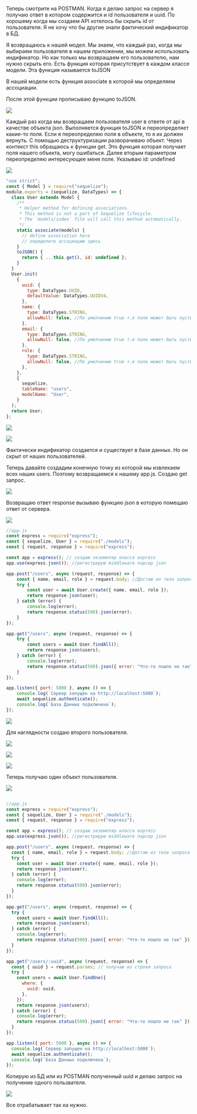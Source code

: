 

Теперь смотрите на POSTMAN. Когда я делаю запрос на сервер я получаю ответ в котором содержится и id пользователя и uuid. По хорошему когда мы создаем API хотелось бы скрыть id от пользователя. Я не хочу что бы другие знали фактический индификатор в БД.

Я возвращаюсь к нашей модел. Мы знаем, что каждый раз, когда мы выбираем пользователя в нашем приложении, мы можем использовать индификатор. Но как только мы возвращаем его пользователю, нам нужно скрыть его. Есть функция которая присутствует в каждом классе модели. Эта функция называется toJSON

В нашей модели есть функция associate в которой мы определяем ассоциации.

После этой функции прописываю функцию toJSON.

![](img/001.jpg)

Каждый раз когда мы возвращаем пользователя user в ответе от api в качестве объекта json. Выполняется функция toJSON и переопределяет какие-то поля. Если я переопределяю поля в объекте, то я их должен вернуть. С помощью деструктуризации разворачиваю объект. Через контекст this обращаюсь к функции get. Это функция которая получает поля нашего объекта, могу ошибаться. Далее вторым параметром переопределяю интересующее меня поле. Указываю id: undefined

![](img/002.jpg)

```js
"use strict";
const { Model } = require("sequelize");
module.exports = (sequelize, DataTypes) => {
  class User extends Model {
    /**
     * Helper method for defining associations.
     * This method is not a part of Sequelize lifecycle.
     * The `models/index` file will call this method automatically.
     */
    static associate(models) {
      // define association here
      // определите ассоциацию здесь
    }
    toJSON() {
      return { ...this.get(), id: undefined };
    }
  }
  User.init(
    {
      uuid: {
        type: DataTypes.UUID,
        defaultValue: DataTypes.UUIDV4,
      },
      name: {
        type: DataTypes.STRING,
        allowNull: false, //По умолчинию true т.е поле может быть пустым
      },
      email: {
        type: DataTypes.STRING,
        allowNull: false, //По умолчинию true т.е поле может быть пустым
      },
      role: {
        type: DataTypes.STRING,
        allowNull: false, //По умолчинию true т.е поле может быть пустым
      },
    },
    {
      sequelize,
      tableName: "users",
      modelName: "User",
    }
  );
  return User;
};

```

![](img/003.jpg)

![](img/004.jpg)

Фактически индификатор создается и существует в базе данных. Но он скрыт от наших пользователей.

Теперь давайте создадим конечную точку из которой мы извлекаем всех наших users. Поэтому возвращаемся к нашему app.js. Создаю get запрос.

![](img/005.jpg)

Возвращаю ответ response вызываю функцию json в которую помещаю ответ от сервера.

![](img/006.jpg)

```js
//app.js
const express = require("express");
const { sequelize, User } = require("./models");
const { request, response } = require("express");

const app = express(); // создаю экземпляр класса express
app.use(express.json()); //регистрирую middleware парсер json

app.post("/users", async (request, response) => {
    const { name, email, role } = request.body; //Достаю из тела запроса
    try {
        const user = await User.create({ name, email, role });
        return response.json(user);
    } catch (error) {
        console.log(error);
        return response.status(500).json(error);
    }
});

app.get("/users", async (request, response) => {
    try {
        const users = await User.findAll();
        return response.json(users);
    } catch (error) {
        console.log(error);
        return response.status(500).json({ error: "Что-то пошло не так" });
    }
});

app.listen({ port: 5000 }, async () => {
    console.log(`Сервер запущен на http://localhost:5000`);
    await sequelize.authenticate();
    console.log(`База Данных подключена`);
});

```

![](img/007.jpg)

Для наглядности создаю второго пользователя.

![](img/008.jpg)

![](img/009.jpg)

![](img/010.jpg)

Теперь получаю один объект пользователя.

![](img/011.jpg)

```js

//app.js
const express = require("express");
const { sequelize, User } = require("./models");
const { request, response } = require("express");

const app = express(); // создаю экземпляр класса express
app.use(express.json()); //регистрирую middleware парсер json

app.post("/users", async (request, response) => {
  const { name, email, role } = request.body; //Достаю из тела запроса
  try {
    const user = await User.create({ name, email, role });
    return response.json(user);
  } catch (error) {
    console.log(error);
    return response.status(500).json(error);
  }
});

app.get("/users", async (request, response) => {
  try {
    const users = await User.findAll();
    return response.json(users);
  } catch (error) {
    console.log(error);
    return response.status(500).json({ error: "Что-то пошло не так" });
  }
});

app.get("/users/:uuid", async (request, response) => {
  const { uuid } = request.params; // получаю из строки запроса
  try {
    const users = await User.findOne({
      where: {
        uuid: uuid,
      },
    });
    return response.json(users);
  } catch (error) {
    console.log(error);
    return response.status(500).json({ error: "Что-то пошло не так" });
  }
});

app.listen({ port: 5000 }, async () => {
  console.log(`Сервер запущен на http://localhost:5000`);
  await sequelize.authenticate();
  console.log(`База Данных подключена`);
});

```

Копирую из БД или из POSTMAN полученный uuid и делаю запрос на получение одного пользвателя.

![](img/012.jpg)

Все отрабатывает так ка нужно.





